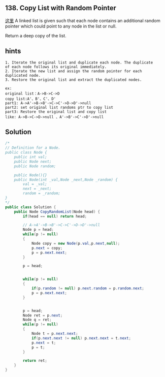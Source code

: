 ## 138. Copy List with Random Pointer
[这里](https://leetcode.com/problems/copy-list-with-random-pointer/)
A linked list is given such that each node contains an additional random pointer which could point to any node in the list or null.

Return a deep copy of the list.

## hints
```
1. Iterate the original list and duplicate each node. The duplicate
of each node follows its original immediately.
2. Iterate the new list and assign the random pointer for each
duplicated node.
3. Restore the original list and extract the duplicated nodes.

ex:
original list：A->B->C->D
copy list:A'、B'、C'、D'
part1: A->A'->B->B'->C->C'->D->D'->null
part2: set original list randoms ptr to copy list
part3: Restore the original list and copy list
like: A->B->C->D->null 、A'->B'->C'->D'->null
```

## Solution
``` csharp
/*
// Definition for a Node.
public class Node {
    public int val;
    public Node next;
    public Node random;

    public Node(){}
    public Node(int _val,Node _next,Node _random) {
        val = _val;
        next = _next;
        random = _random;
}
*/
public class Solution {
    public Node CopyRandomList(Node head) {
        if(head == null) return head;

        // A->A'->B->B'->C->C'->D->D'->null
        Node p = head;
        while(p != null)
        {
            Node copy = new Node(p.val,p.next,null);
            p.next = copy;
            p = p.next.next;
        }

        p = head;


        while(p != null)
        {
            if(p.random != null) p.next.random = p.random.next;
            p = p.next.next;
        }


        p = head;
        Node ret = p.next;
        Node q = ret;
        while(p != null)
        {
            Node t = p.next.next;
            if(p.next.next != null) p.next.next = t.next;
            p.next = t;
            p = t;
        }

        return ret;
    }
}
```